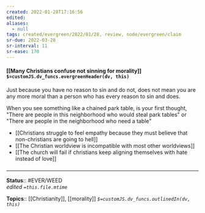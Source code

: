 ```yaml
---
created: 2022-01-28T17:16:56 
edited: 
aliases:
  - null
tags: created/evergreen/2022/01/28, review, node/evergreen/claim
sr-due: 2022-03-28
sr-interval: 11
sr-ease: 170
---
```


#### [[Many Christians confuse not sinning for morality]] `$=customJS.dv_funcs.evergreenHeader(dv, this)`

Just because you have no reason to sin and do not, does not mean you are any more moral than a person who has every reason to sin and does.

When you see something like a chained park table, is your first thought, "There are people in this neighborhood who would steal park tables" or "There are people in the neighborhood who need a table"


- [[Christians struggle to feel empathy because they must believe that non-christians are going to hell]]
- [[The Christian worldview is incompatible with most other worldviews]]
- [[The church will fail if christians keep aligning themselves with hate instead of love]]
### <hr class="footnote"/>

**Status**:: #EVER/WEED  
*edited `=this.file.mtime`*

**Topics**:: [[Christianity]], [[morality]]
*`$=customJS.dv_funcs.outlinedIn(dv, this)`*

